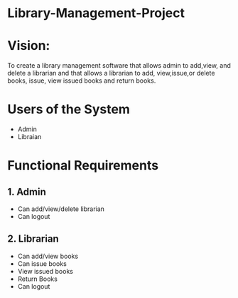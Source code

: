 # Library-Management-Project

# Vision:

To create a library management software that allows admin to add,view, and delete a librarian and that allows a librarian to add, view,issue,or delete books, issue, view issued books and return books.

# Users of the System
- Admin
- Libraian

# Functional Requirements

## 1. Admin
- Can add/view/delete librarian
- Can logout

## 2. Librarian
- Can add/view books
- Can issue books
- View issued books
- Return Books
- Can logout
